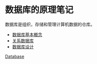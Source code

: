 # 数据库的原理笔记
  数据库是组织，存储和管理计算机数据的仓库。     

- [数据库基本概念](getting_started.md)
- [关系数据库](relational_database.md)
- [数据库设计](database_design.md)

[Database](../database.md)